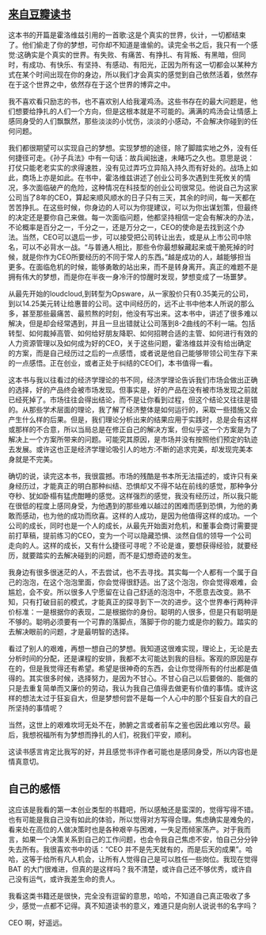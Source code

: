 ## [来自豆瓣读书](https://book.douban.com/review/7557172/) ##
这本书的开篇是霍洛维兹引用的一首歌:这是个真实的世界，伙计，一切都结束了。他们偷走了你的梦想，可你却不知道是谁偷的。读完全书之后，我只有一个感觉:这确实是个真实的世界。有失败、有痛苦、有挣扎、有背叛、有黑暗，但同时，有成功、有快乐、有坚持、有感动、有阳光，正因为所有这一切都会以某种方式在某个时间出现在你的身边，所以我们才会真实的感觉到自己依然活着，依然存在于这个世界之中，依然存在于这个世界的博弈之中。

我不喜欢看只励志的书，也不喜欢别人给我灌鸡汤。这些书存在的最大问题是，他们想要给挣扎的人们一个方向，但是这根本就是不可能的。满满的鸡汤会让情感上感同身受的人们飘飘然，那些淡淡的小忧伤，淡淡的小感动，不会解决你碰到的任何问题。

我们都很期望可以实现自己的梦想。实现梦想的途径，除了脚踏实地之外，没有任何捷径可走。《孙子兵法》中有一句话：故兵闻拙速，未睹巧之久也。意思是说：打仗只能老老实实的求得速胜，没有见过弄巧立异陷入持久而有好处的。战场上如此，商场上亦是如此。在书中，霍洛维兹讲述了创业公司多次遇到生死攸关的情况，多次面临破产的危险，这种情况在科技型的创业公司很常见。他说自己为这家公司当了8年的CEO，算起来顺风顺水的日子只有三天，其余的时间，每一天都在苦苦挣扎。在这些时候，你身边的人可以为你提建议，可以为你出谋划策，但最终的决定还是要你自己来做。每一次面临问题，他都坚持相信一定会有解决的办法，不论概率是百分之一，千分之一，还是万分之一，CEO的使命是去找到这个办法。当然，CEO可以退后一步，可以接受把公司转让出去，或是从上市公司中除名，可以不必背水一战。“与普通人相比，那些令你最想躲藏起来或干脆死掉的时候，就是你作为CEO所要经历的不同于常人的东西。”越是成功的人，越能够担当更多。在面临危机的时候，能够勇敢的站出来，而不是转身离开。真正的难题不是拥有伟大的梦想，而是你在半夜一身冷汗的惊醒时发现，梦想变成了一场噩梦。

从最先开始的loudcloud,到转型为Opsware，从一家股价只有0.35美元的公司，到以14.25美元转让给惠普的公司。这中间经历的，远不止书中他本人所说的那么多，甚至那些最痛苦、最煎熬的时刻，他没有写出来。这本书中，讲述了很多难以解决，但是却会经常遇到，并且一旦出错就让公司落到8-2曲线的不利一端。包括转型、如何裁掉高管、如何给好朋友降职、如何招聘合适的主管、如何进行有效的人力资源管理以及如何成为好的CEO，关于这些问题，霍洛维兹并没有给出确定的方案，而是自己经历过之后的一点感悟，或者说是他自己能够带领公司生存下来的一点感悟。正在创业，或者正处于纠结的CEO们，本书值得一看。

这本书与我以往看过的经济学理论的书不同，经济学理论告诉我们市场会做出正确的选择，好的产品终会被市场发现。但事实是，好的产品在没有被市场发现之前就已经死掉了。市场往往会得出结论，而不是让你看到过程，但这个结论又往往是错的。从那些学术层面的理论，我了解了经济整体是如何运行的，采取一些措施又会产生什么样的后果。但是，我们理论分析出来的结果应用于实践时，总是会有这样或那样的不合意，所以当局总是在修正自己的解决方案，但似乎这一个方案是为了解决上一个方案所带来的问题。可能究其原因，是市场并没有按照他们预定的轨迹去发展。或许这也正是经济学理论吸引人的地方:不断的追求完美，却发现完美本身就是不完美。

确切的说，读完这本书，我很震撼。市场的残酷是书本所无法描述的，或许只有亲身经历过，才能真正的明白那种纠结、恐惧却又不得不站在前线的感觉，那种争分夺秒、犹如卧榻有猛虎酣睡的感觉。这样强烈的感觉，我没有经历过，所以我只能在很低的程度上感同身受，为他遇到的那些难以越过的困难而感到恐惧，为他的勇敢而感动，也为他的成功而欣喜。这样的人成功，是因为他值得这样的成功。一个公司的成长，同时也是一个人的成长，从最先开始面对危机，和董事会商讨需要提前打草稿，提前练习的CEO，变为一个可以隐藏恐惧、淡然自信的领导一个公司走向的人。这样的成长，又有什么捷径可寻呢？不论是谁，要想获得经验，就要经历，就要踏实的去解决碰到的问题，而不是幻想奇迹的发生。

我身边有很多很迷茫的人，不去尝试，也不去寻找。其实每一个人都有一个属于自己的泡泡，在这个泡泡里面，你会觉得很舒适。出了这个泡泡，你会觉得艰难，会尴尬，会不安。所以很多人宁愿留在让自己舒适的泡泡中，不愿意去改变。熟不知，只有打破目前的模式，才能真正的探寻到下一次的进步。这个世界奉行两种评价标准：一是根据你的表现，二是根据你的身份。聪明的人很多，但是只有聪明是不够的。聪明必须要有一个可靠的落脚点，落脚于你的能力或是你的毅力。踏实的去解决眼前的问题，才是最明智的选择。

看过了别人的艰难，再想一想自己的梦想。我知道这很难实现，理论上，无论是去分析时间的分配，还是课程的安排，我都不太可能达到我的目标。客观的原因是存在的，但是我觉得还有希望。希望是很神奇的东西，会让你觉得所有的付出都是值得的。其实很多时候，选择努力，是因为不甘心。不甘心自己以后要做的、能做的只是去重复简单而又廉价的劳动，我认为我自己值得去做更有价值的事情。或许这样的想法太过于狂妄自大，但是梦想何尝不是每一个人心中的那个狂妄自大的自己所坚持的事情呢？

当然，这世上的艰难坎坷无处不在，肺腑之言或者前车之鉴也因此难以穷尽。最后，我想祝福所有为梦想而挣扎的人们，祝我们平安，顺利。

这读书感言肯定比我写的好，并且感觉书评作者可能也是感同身受，所以内容也是情真意切。

## 自己的感悟 ##
这应该是我看的第一本创业类型的书籍吧，所以感触还是蛮深的，觉得写得不错。也有可能是我自己没有如此的体验，所以觉得对方写得合理。焦虑确实是难免的，看来处在高位的人做决策时也是各种艰辛与困难，一失足而倾家荡产。对于我而言，如果一个决策关系到自己的工作问题，也会令我自己焦虑不安，怕自己分分钟失去所有。我很喜欢书中的话：“CEO 并不是先天就有的，而是后天的成果”。哈哈，这等于给所有凡人机会，让所有人觉得自己是可以胜任一些岗位。我现在觉得 BAT 的大门很难进，但真的是这样吗？我不清楚，或许自己还不够优秀，或许自己没有运气，或许我差生命的贵人。

我看这类书籍还是很快，完全没有逗留的意思，哈哈，不知道自己真正吸收了多少，感觉一点都不记得。真不知道读书的意义，难道只是向别人说说书的名字吗？

CEO 啊，好遥远。
